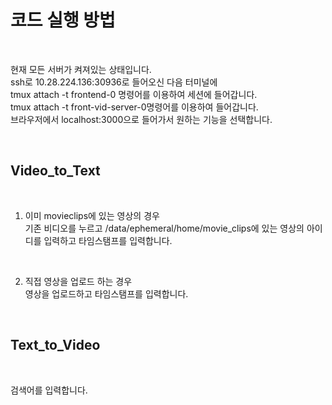 # 코드 실행 방법
<br />

현재 모든 서버가 켜져있는 상태입니다. <br />
ssh로 10.28.224.136:30936로 들어오신 다음 터미널에 <br />
tmux attach -t frontend-0 명령어를 이용하여 세션에 들어갑니다. <br />
tmux attach -t front-vid-server-0명령어를 이용하여 들어갑니다. <br />
브라우저에서 localhost:3000으로 들어가서 원하는 기능을 선택합니다. <br />

<br />

## Video_to_Text

<br />

1. 이미 movieclips에 있는 영상의 경우 <br />
기존 비디오를 누르고 /data/ephemeral/home/movie_clips에 있는 영상의 아이디를 입력하고 타임스탬프를 입력합니다. <br />

<br />

2. 직접 영상을 업로드 하는 경우 <br />
영상을 업로드하고 타임스탬프를 입력합니다. <br />

<br />

## Text_to_Video

<br />

검색어를 입력합니다.


